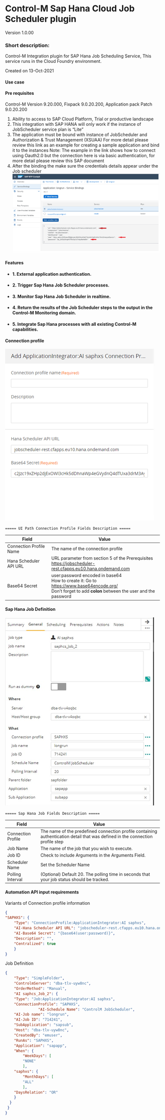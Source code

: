 # Control-M Sap Hana Cloud Job Scheduler plugin
Version 1.0.00

### Short description:
Control-M Integration plugin for SAP Hana Job Scheduling Service, This service runs in the Cloud Foundry environment.

Created on 13-Oct-2021

#### Use case
  
#### Pre requisites

Control-M Version 9.20.000,
Fixpack 9.0.20.200,
Application pack Patch 9.0.20.200
1.	Ability to access to SAP Cloud Platform, Trial or productive landscape
3.	This integration with SAP HANA will only work if the instance of JobScheduler service plan is “Lite”
4.	The application must be bound with instance of JobScheduler and Authorization & Trust Management (XSUAA)
    For more detail please review this link as an example for creating a sample application and bind it to the instances 
    Note: The example in the link shows how to connect using Oauth2.0 but the connection here is via basic authentication, for more detail please review this SAP document 
5.	After the binding the make sure the credentials details appear under the Job scheduler
![connection](images/JobCredentials.png)

#### Features

* #### 1. External application authentication.
* #### 2. Trigger Sap Hana Job Scheduler processes.
* #### 3. Monitor Sap Hana Job Scheduler in realtime.
* #### 4. Return the results of the Job Scheduler steps to the output in the Control-M Monitoring domain.
* #### 5. Integrate Sap Hana processes with all existing Control-M capabilities.  
 
#### Connection profile

![connection](images/sapccp.png)


    ===== UI Path Connection Profile Fields Description =====


| Field | Value |
| --- | --- |
| Connection Profile Name | The name of the connection profile |
| Hana Scheduler API URL | URL parameter from section 5 of the Prerequisites <br> https://jobscheduler-rest.cfapps.eu10.hana.ondemand.com|
| Base64 Secret | user:password encoded in base64 <br> How to create it: Go to https://www.base64encode.org/ <br>Don’t forget to add **colon** between the user and the password |

#### Sap Hana Job Definition

![jobdefinition](images/sapjob.jpg)


    ===== Sap Hana Job Fields Description =====


| Field | Value |
| --- | --- |
| Connection Profile | The name of the predefined connection profile containing authentication detail that was defined in the connection profile step
|Job Name |	The name of the job that you wish to execute.
|Job ID |	Check to include Arguments in the Arguments Field.|
|Scheduler Name| Set the Scheduler Name |
Polling Interval | (Optional) Default 20. The polling time in seconds that your job status should be tracked. |

#### Automation API input requirements
Variants of Connection profile information
```json
{
"SAPHXS": {
 	"Type": "ConnectionProfile:ApplicationIntegrator:AI saphxs",
 	"AI-Hana Scheduler API URL": "jobscheduler-rest.cfapps.eu10.hana.ondemand.com", 
 	"AI-Base64 Secret": "{base64(user:password)}",
 	"Description": "",
  	"Centralized": true
  	}
}
```

Job Definition
```json
{
    "Type": "SimpleFolder",
    "ControlmServer": "dba-tlv-uyw8nc",
    "OrderMethod": "Manual",
    "AI saphcs_Job_2": {
 	"Type": "Job:ApplicationIntegrator:AI saphxs",
 	"ConnectionProfile": "SAPHXS",
               "AI-Schedule Name": "ControlM JobScheduler",
 	"AI-Job name": "longrun",
 	"AI-Job ID": "714241",
 	"SubApplication": "sapsub",
 	"Host": "dba-tlv-uyw8nc",
 	"CreatedBy": "emuser",
 	"RunAs": "SAPHXS",
 	"Application": "sapapp",
 	"When": {
 		"WeekDays": [
 		"NONE"
 		],
    "saphxs": {
        "MonthDays": [
        "ALL"
        ],
    "DaysRelation": "OR"
    }
  }
 }
}

```

